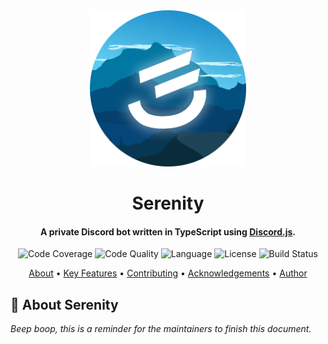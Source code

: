 <div align='center'>
    <img
      src='./assets/serenity-icon-rounded.png'
      alt='Serenity'
	  height='250'
    />
	<h1>Serenity</h1>
	<h4>
    	A private Discord bot written in TypeScript using
		<a href='https://discord.js.org/#/' target='_blank'>Discord.js</a>.
	</h4>
</div>

<div align='center'>
	<img
		src='https://img.shields.io/codecov/c/github/jo3-l/serenity?style=for-the-badge'
		alt='Code Coverage'
	/>
	<img
	    src='https://img.shields.io/lgtm/grade/javascript/github/jo3-l/serenity?style=for-the-badge'
	    alt='Code Quality'
	/>
	<img
		src='https://img.shields.io/github/languages/top/jo3-l/serenity.svg?style=for-the-badge'
		alt='Language'
	/>
	<img
		src='https://img.shields.io/github/license/jo3-l/serenity.svg?style=for-the-badge'
		alt='License'
	/>
	<img
		src='https://img.shields.io/github/workflow/status/jo3-l/serenity/Continuous%20Integration.svg?style=for-the-badge'
		alt='Build Status'
	/>
</div>

<p align='center'>
    <a href='#-about-serenity'>About</a> •
    <a href='#-key-features'>Key Features</a> •
    <a href='#-contributing-and-self-hosting'>Contributing</a> •
    <a href='#-acknowledgements'>Acknowledgements</a> •
    <a href='#-author'>Author</a>
</p>

## 🤖 About Serenity

_Beep boop, this is a reminder for the maintainers to finish this document._
